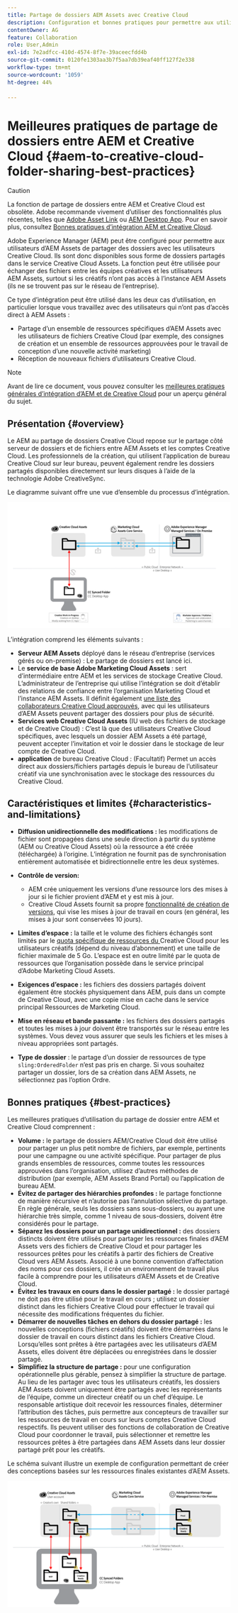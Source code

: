 ```yaml
---
title: Partage de dossiers AEM Assets avec Creative Cloud
description: Configuration et bonnes pratiques pour permettre aux utilisateurs d’Adobe Experience Manager Assets d’échanger des dossiers de ressources avec les utilisateurs de Adobe Creative Cloud.
contentOwner: AG
feature: Collaboration
role: User,Admin
exl-id: 7e2adfcc-410d-4574-8f7e-39aceecfdd4b
source-git-commit: 0120fe1303aa3b7f5aa7db39eaf40ff127f2e338
workflow-type: tm+mt
source-wordcount: '1059'
ht-degree: 44%

---
```


# Meilleures pratiques de partage de dossiers entre AEM et Creative Cloud {#aem-to-creative-cloud-folder-sharing-best-practices}

>[!CAUTION]
>
>La fonction de partage de dossiers entre AEM et Creative Cloud est obsolète. Adobe recommande vivement d’utiliser des fonctionnalités plus récentes, telles que [Adobe Asset Link](https://helpx.adobe.com/fr/enterprise/admin-guide.html/enterprise/using/adobe-asset-link.ug.html) ou [AEM Desktop App](https://experienceleague.adobe.com/docs/experience-manager-desktop-app/using/using.html?lang=fr). Pour en savoir plus, consultez [Bonnes pratiques d’intégration AEM et Creative Cloud](/help/assets/aem-cc-integration-best-practices.md).

Adobe Experience Manager (AEM) peut être configuré pour permettre aux utilisateurs d’AEM Assets de partager des dossiers avec les utilisateurs Creative Cloud. Ils sont donc disponibles sous forme de dossiers partagés dans le service Creative Cloud Assets. La fonction peut être utilisée pour échanger des fichiers entre les équipes créatives et les utilisateurs AEM Assets, surtout si les créatifs n’ont pas accès à l’instance AEM Assets (ils ne se trouvent pas sur le réseau de l’entreprise).

Ce type d’intégration peut être utilisé dans les deux cas d’utilisation, en particulier lorsque vous travaillez avec des utilisateurs qui n’ont pas d’accès direct à AEM Assets :

* Partage d’un ensemble de ressources spécifiques d’AEM Assets avec les utilisateurs de fichiers Creative Cloud (par exemple, des consignes de création et un ensemble de ressources approuvées pour le travail de conception d’une nouvelle activité marketing)
* Réception de nouveaux fichiers d’utilisateurs Creative Cloud.

>[!NOTE]
>
>Avant de lire ce document, vous pouvez consulter les [meilleures pratiques générales d’intégration d’AEM et de Creative Cloud](aem-cc-integration-best-practices.md) pour un aperçu général du sujet.

## Présentation {#overview}

Le AEM au partage de dossiers Creative Cloud repose sur le partage côté serveur de dossiers et de fichiers entre AEM Assets et les comptes Creative Cloud. Les professionnels de la création, qui utilisent l’application de bureau Creative Cloud sur leur bureau, peuvent également rendre les dossiers partagés disponibles directement sur leurs disques à l’aide de la technologie Adobe CreativeSync.

Le diagramme suivant offre une vue d’ensemble du processus d’intégration.

![chlimage_1-406](assets/chlimage_1-406.png)

L’intégration comprend les éléments suivants :

* **Serveur AEM Assets** déployé dans le réseau d’entreprise (services gérés ou on-premise) : Le partage de dossiers est lancé ici.
* Le **service de base Adobe Marketing Cloud Assets** : sert d’intermédiaire entre AEM et les services de stockage Creative Cloud. L’administrateur de l’entreprise qui utilise l’intégration se doit d’établir des relations de confiance entre l’organisation Marketing Cloud et l’instance AEM Assets. Il définit également [une liste des collaborateurs Creative Cloud approuvés](https://experienceleague.adobe.com/docs/core-services/interface/assets/t-admin-add-cc-user.html#assets), avec qui les utilisateurs d’AEM Assets peuvent partager des dossiers pour plus de sécurité.
* **Services web Creative Cloud Assets**  (IU web des fichiers de stockage et de Creative Cloud) : C’est là que des utilisateurs Creative Cloud spécifiques, avec lesquels un dossier AEM Assets a été partagé, peuvent accepter l’invitation et voir le dossier dans le stockage de leur compte de Creative Cloud.
* **application** de bureau Creative Cloud : (Facultatif) Permet un accès direct aux dossiers/fichiers partagés depuis le bureau de l’utilisateur créatif via une synchronisation avec le stockage des ressources du Creative Cloud.

## Caractéristiques et limites {#characteristics-and-limitations}

* **Diffusion unidirectionnelle des modifications :** les modifications de fichier sont propagées dans une seule direction à partir du système (AEM ou Creative Cloud Assets) où la ressource a été créée (téléchargée) à l’origine. L’intégration ne fournit pas de synchronisation entièrement automatisée et bidirectionnelle entre les deux systèmes.

* **Contrôle de version:**

   * AEM crée uniquement les versions d’une ressource lors des mises à jour si le fichier provient d’AEM et y est mis à jour.
   * Creative Cloud Assets fournit sa propre [fonctionnalité de création de versions](https://helpx.adobe.com/fr/creative-cloud/help/versioning-faq.html), qui vise les mises à jour de travail en cours (en général, les mises à jour sont conservées 10 jours).

* **Limites d’espace :**  la taille et le volume des fichiers échangés sont limités par le  [quota spécifique de ressources du ](https://helpx.adobe.com/creative-cloud/kb/file-storage-quota.html) Creative Cloud pour les utilisateurs créatifs (dépend du niveau d’abonnement) et une taille de fichier maximale de 5 Go. L’espace est en outre limité par le quota de ressources que l’organisation possède dans le service principal d’Adobe Marketing Cloud Assets.

* **Exigences d’espace :** les fichiers des dossiers partagés doivent également être stockés physiquement dans AEM, puis dans un compte de Creative Cloud, avec une copie mise en cache dans le service principal Ressources de Marketing Cloud.
* **Mise en réseau et bande passante :** les fichiers des dossiers partagés et toutes les mises à jour doivent être transportés sur le réseau entre les systèmes. Vous devez vous assurer que seuls les fichiers et les mises à niveau appropriées sont partagés.
* **Type de dossier** : le partage d’un dossier de ressources de type `sling:OrderedFolder` n’est pas pris en charge. Si vous souhaitez partager un dossier, lors de sa création dans AEM Assets, ne sélectionnez pas l’option Ordre.

## Bonnes pratiques {#best-practices}

Les meilleures pratiques d’utilisation du partage de dossier entre AEM et Creative Cloud comprennent :

* **Volume :** le partage de dossiers AEM/Creative Cloud doit être utilisé pour partager un plus petit nombre de fichiers, par exemple, pertinents pour une campagne ou une activité spécifique. Pour partager de plus grands ensembles de ressources, comme toutes les ressources approuvées dans l’organisation, utilisez d’autres méthodes de distribution (par exemple, AEM Assets Brand Portal) ou l’application de bureau AEM.
* **Évitez de partager des hiérarchies profondes :** le partage fonctionne de manière récursive et n’autorise pas l’annulation sélective du partage. En règle générale, seuls les dossiers sans sous-dossiers, ou ayant une hiérarchie très simple, comme 1 niveau de sous-dossiers, doivent être considérés pour le partage.
* **Séparez les dossiers pour un partage unidirectionnel :**  des dossiers distincts doivent être utilisés pour partager les ressources finales d’AEM Assets vers des fichiers de Creative Cloud et pour partager les ressources prêtes pour les créatifs à partir des fichiers de Creative Cloud vers AEM Assets. Associé à une bonne convention d’affectation des noms pour ces dossiers, il crée un environnement de travail plus facile à comprendre pour les utilisateurs d’AEM Assets et de Creative Cloud.
* **Évitez les travaux en cours dans le dossier partagé :**  le dossier partagé ne doit pas être utilisé pour le travail en cours ; utilisez un dossier distinct dans les fichiers Creative Cloud pour effectuer le travail qui nécessite des modifications fréquentes du fichier.
* **Démarrer de nouvelles tâches en dehors du dossier partagé :**  les nouvelles conceptions (fichiers créatifs) doivent être démarrées dans le dossier de travail en cours distinct dans les fichiers Creative Cloud. Lorsqu’elles sont prêtes à être partagées avec les utilisateurs d’AEM Assets, elles doivent être déplacées ou enregistrées dans le dossier partagé.
* **Simplifiez la structure de partage :** pour une configuration opérationnelle plus gérable, pensez à simplifier la structure de partage. Au lieu de les partager avec tous les utilisateurs créatifs, les dossiers AEM Assets doivent uniquement être partagés avec les représentants de l’équipe, comme un directeur créatif ou un chef d’équipe. Le responsable artistique doit recevoir les ressources finales, déterminer l’attribution des tâches, puis permettre aux concepteurs de travailler sur les ressources de travail en cours sur leurs comptes Creative Cloud respectifs. Ils peuvent utiliser des fonctions de collaboration de Creative Cloud pour coordonner le travail, puis sélectionner et remettre les ressources prêtes à être partagées dans AEM Assets dans leur dossier partagé prêt pour les créatifs.

Le schéma suivant illustre un exemple de configuration permettant de créer des conceptions basées sur les ressources finales existantes d’AEM Assets.

![chlimage_1-407](assets/chlimage_1-407.png)
